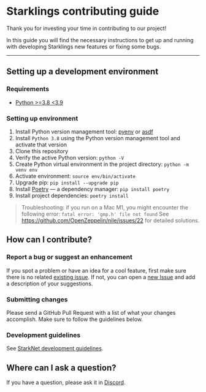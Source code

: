 # Starklings contributing guide

Thank you for investing your time in contributing to our project!

In this guide you will find the necessary instructions to get up and running with developing Starklings new features or fixing some bugs.

---

## Setting up a development environment

### Requirements

- [Python >=3.8 <3.9](https://www.python.org/downloads/)

### Setting up environment

1. Install Python version management tool: [pyenv](https://github.com/pyenv/pyenv) or [asdf](https://github.com/asdf-vm/asdf)
2. Install `Python 3.8` using the Python version management tool and activate that version
3. Clone this repository
4. Verify the active Python version: `python -V`
5. Create Python virtual environment in the project directory: `python -m venv env`
6. Activate environment: `source env/bin/activate`
7. Upgrade pip: `pip install --upgrade pip`
8. Install [Poetry](https://python-poetry.org/) — a dependency manager: `pip install poetry`
9. Install project dependencies: `poetry install`

> Troubleshooting: if you run on a Mac M1, you might encounter the following error: `fatal error: 'gmp.h' file not found`
> See https://github.com/OpenZeppelin/nile/issues/22 for detailed solutions.

## How can I contribute?

### Report a bug or suggest an enhancement

If you spot a problem or have an idea for a cool feature, first make sure there is no related [existing issue](https://github.com/onlydustxyz/starklings/issues "Starklings GitHub Issues").
If not, you can open a [new Issue](https://github.com/onlydustxyz/starklings/issues/new/choose "Open a new Issue") and add a description of your suggestions.

### Submitting changes

Please send a GitHub Pull Request with a list of what your changes accomplish.
Make sure to follow the guidelines below.

### Development guidelines

See [StarkNet development guidelines](https://github.com/onlydustxyz/development-guidelines/blob/main/starknet/README.md).

## Where can I ask a question?

If you have a question, please ask it in [Discord](https://discord.gg/z9SQ5VWY "OnlyDust Discord").
